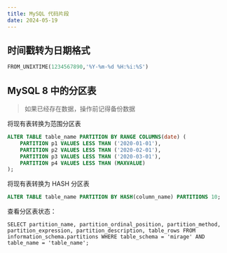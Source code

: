 ```yaml
---
title: MySQL 代码片段
date: 2024-05-19
---
```


## 时间戳转为日期格式

```sql
FROM_UNIXTIME(1234567890,'%Y-%m-%d %H:%i:%S')
```

## MySQL 8 中的分区表

> 如果已经存在数据，操作前记得备份数据

将现有表转换为范围分区表

```sql
ALTER TABLE table_name PARTITION BY RANGE COLUMNS(date) (
    PARTITION p1 VALUES LESS THAN ('2020-01-01'),
    PARTITION p2 VALUES LESS THAN ('2020-02-01'),
    PARTITION p3 VALUES LESS THAN ('2020-03-01'),
    PARTITION p4 VALUES LESS THAN (MAXVALUE)
);
```

将现有表转换为 HASH 分区表

```sql
ALTER TABLE table_name PARTITION BY HASH(column_name) PARTITIONS 10;
```

查看分区表状态：

```
SELECT partition_name, partition_ordinal_position, partition_method, partition_expression, partition_description, table_rows FROM information_schema.partitions WHERE table_schema = 'mirage' AND table_name = 'table_name';
```
